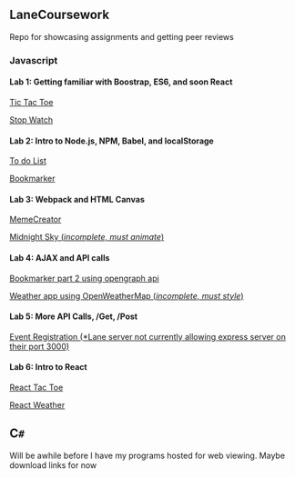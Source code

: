 ## LaneCoursework
Repo for showcasing assignments and getting peer reviews


### Javascript
#### Lab 1: Getting familiar with Boostrap, ES6, and soon React

[Tic Tac Toe](http://citstudent.lanecc.net/~blasherd702/ttt/)

[Stop Watch](http://citstudent.lanecc.net/~blasherd702/stopwatch/)

#### Lab 2: Intro to Node.js, NPM, Babel, and localStorage

[To do List](http://citstudent.lanecc.net/~blasherd702/todolist/)

[Bookmarker](http://citstudent.lanecc.net/~blasherd702/bookmarker/)

#### Lab 3: Webpack and HTML Canvas

[MemeCreator](http://citstudent.lanecc.net/~blasherd702/memeCreator/)

[Midnight Sky (*incomplete, must animate*)](http://citstudent.lanecc.net/~blasherd702/midnightSky/)

#### Lab 4: AJAX and API calls
 
[Bookmarker part 2 using opengraph api](http://citstudent.lanecc.net/~blasherd702/bookmarker/)

[Weather app using OpenWeatherMap (*incomplete, must style*)](http://citstudent.lanecc.net/~blasherd702/weather/)

#### Lab 5: More API Calls, /Get, /Post
[Event Registration (*Lane server not currently allowing express server on their port 3000)](http://citstudent.lanecc.net/~blasherd702/event/)

#### Lab 6: Intro to React
[React Tac Toe]()

[React Weather]()

## C`#`
Will be awhile before I have my programs hosted for web viewing. Maybe download links for now
